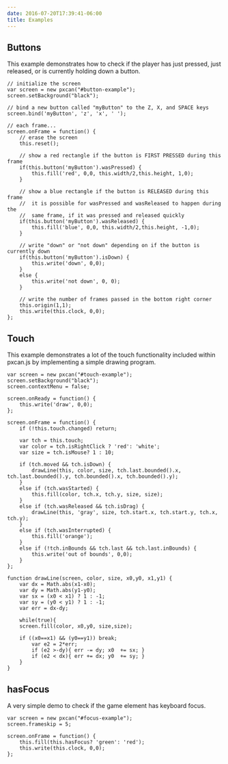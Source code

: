 ```yaml
---
date: 2016-07-20T17:39:41-06:00
title: Examples
---
```


## Buttons ##
This example demonstrates how to check if the player has just pressed, just released, or is currently holding down a button.

<div id="button-example"></div>

~~~
// initialize the screen
var screen = new pxcan("#button-example");
screen.setBackground("black");

// bind a new button called "myButton" to the Z, X, and SPACE keys
screen.bind('myButton', 'z', 'x', ' ');

// each frame...
screen.onFrame = function() {
    // erase the screen
    this.reset();

    // show a red rectangle if the button is FIRST PRESSED during this frame
    if(this.button('myButton').wasPressed) {
        this.fill('red', 0,0, this.width/2,this.height, 1,0);
    }

    // show a blue rectangle if the button is RELEASED during this frame
    //  it is possible for wasPressed and wasReleased to happen during the
    //  same frame, if it was pressed and released quickly
    if(this.button('myButton').wasReleased) {
        this.fill('blue', 0,0, this.width/2,this.height, -1,0);
    }
    
    // write "down" or "not down" depending on if the button is currently down
    if(this.button('myButton').isDown) {
        this.write('down', 0,0);
    }
    else {
        this.write('not down', 0, 0);
    }

    // write the number of frames passed in the bottom right corner
    this.origin(1,1);
    this.write(this.clock, 0,0);
};
~~~

## Touch ##
This example demonstrates a lot of the touch functionality included within pxcan.js by implementing a simple drawing program. 

<div id="touch-example"></div>

~~~
var screen = new pxcan("#touch-example");
screen.setBackground("black");
screen.contextMenu = false;

screen.onReady = function() {
    this.write('draw', 0,0);
};

screen.onFrame = function() {
    if (!this.touch.changed) return;

    var tch = this.touch;
    var color = tch.isRightClick ? 'red': 'white';
    var size = tch.isMouse? 1 : 10;

    if (tch.moved && tch.isDown) {
        drawLine(this, color, size, tch.last.bounded().x, tch.last.bounded().y, tch.bounded().x, tch.bounded().y);
    }
    else if (tch.wasStarted) {
        this.fill(color, tch.x, tch.y, size, size);
    }
    else if (tch.wasReleased && tch.isDrag) {
        drawLine(this, 'gray', size, tch.start.x, tch.start.y, tch.x, tch.y);
    }
    else if (tch.wasInterrupted) {
        this.fill('orange');
    }
    else if (!tch.inBounds && tch.last && tch.last.inBounds) {
        this.write('out of bounds', 0,0);
    }
};

function drawLine(screen, color, size, x0,y0, x1,y1) {
    var dx = Math.abs(x1-x0);
    var dy = Math.abs(y1-y0);
    var sx = (x0 < x1) ? 1 : -1;
    var sy = (y0 < y1) ? 1 : -1;
    var err = dx-dy;

    while(true){
    screen.fill(color, x0,y0, size,size);

    if ((x0==x1) && (y0==y1)) break;
        var e2 = 2*err;
        if (e2 >-dy){ err -= dy; x0  += sx; }
        if (e2 < dx){ err += dx; y0  += sy; }
    }
}
~~~

## hasFocus ##
A very simple demo to check if the game element has keyboard focus.

<div id="focus-example"></div>

~~~
var screen = new pxcan("#focus-example");
screen.frameskip = 5;

screen.onFrame = function() {
    this.fill(this.hasFocus? 'green': 'red');
    this.write(this.clock, 0,0);
};
~~~


<script src="/pxcan.js"></script>
<script>
    var screen = new pxcan("#button-example");
    screen.setBackground("black");
    screen.bind('myButton', 'z', 'x', ' ');

    screen.frameskip = 5;
    
    screen.onFrame = function() {
        this.reset();

        if(this.button('myButton').wasPressed) {
            this.fill('red', 0,0, this.width/2,this.height, 1,0);
        }

        if(this.button('myButton').wasReleased) {
            this.fill('blue', 0,0, this.width/2,this.height, -1,0);
        }
        
        if(this.button('myButton').isDown) {
            this.write('down', 0,0);
        }
        else {
            this.write('not down', 0, 0);
        }

        this.origin(1,1);
        this.write(this.clock, 0,0);
    };

    screen = new pxcan("#touch-example");
    screen.setBackground("black");
    screen.contextMenu = false;

    screen.onReady = function() {
        this.write('draw', 0,0);
    };

    screen.onFrame = function() {
        if (!this.touch.changed) return;

        var tch = this.touch;
        var color = tch.isRightClick ? 'red': 'white';
        var size = tch.isMouse? 1 : 10;

        if (tch.moved && tch.isDown) {
            drawLine(this, color, size, tch.last.bounded().x, tch.last.bounded().y, tch.bounded().x, tch.bounded().y);
        }
        else if (tch.wasStarted) {
            this.fill(color, tch.x, tch.y, size, size);
        }
        else if (tch.wasReleased && tch.isDrag) {
            drawLine(this, 'gray', size, tch.start.x, tch.start.y, tch.x, tch.y);
        }
        else if (tch.wasInterrupted) {
            this.fill('orange');
        }
        if (!tch.inBounds && tch.last && tch.last.inBounds) {
            this.write('out of bounds', 0,0);
        }
    };

    function drawLine(screen, color, size, x0,y0, x1,y1) {
        var dx = Math.abs(x1-x0);
        var dy = Math.abs(y1-y0);
        var sx = (x0 < x1) ? 1 : -1;
        var sy = (y0 < y1) ? 1 : -1;
        var err = dx-dy;

        while(true){
        screen.fill(color, x0,y0, size,size);

        if ((x0==x1) && (y0==y1)) break;
            var e2 = 2*err;
            if (e2 >-dy){ err -= dy; x0  += sx; }
            if (e2 < dx){ err += dx; y0  += sy; }
        }
    }

    screen = new pxcan("#focus-example");
    screen.frameskip = 5;

    screen.onFrame = function() {
        this.fill(this.hasFocus? 'green': 'red');
        this.write(this.clock, 0,0);
    };
</script>
